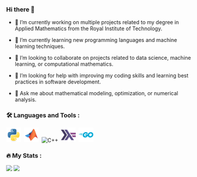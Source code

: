 ### Hi there 👋

- 🔭 I’m currently working on multiple projects related to my degree in Applied Mathematics from the Royal Institute of Technology.

- 🌱 I’m currently learning new programming languages and machine learning techniques.

- 👯 I’m looking to collaborate on projects related to data science, machine learning, or computational mathematics.

- 🤔  I’m looking for help with improving my coding skills and learning best practices in software development.

- 💬 Ask me about mathematical modeling, optimization, or numerical analysis.

### :hammer_and_wrench: Languages and Tools :
<div>
  <img src="https://github.com/devicons/devicon/blob/master/icons/python/python-original.svg" title="Python" alt="Python" width="40" height="40"/>&nbsp;
  <img src="https://github.com/devicons/devicon/blob/master/icons/matlab/matlab-original.svg" title="Matlab" alt="Matlab" width="40" height="40"/>&nbsp;
  <img src="https://github.com/isocpp/logos/blob/master/cpp_logo.svg" title="C++" alt="C++" width="40" height="40"/>&nbsp;
  <img src="https://github.com/devicons/devicon/blob/master/icons/haskell/haskell-original.svg" title="Haskell" alt="Haskell" width="40" height="40"/>&nbsp;
  <img src="https://github.com/devicons/devicon/blob/master/icons/go/go-original-wordmark.svg" title="Go" alt="Go " width="40" height="40"/>&nbsp;
  
</div>

### :fire: My Stats :


<img src="https://github-readme-streak-stats.herokuapp.com/?user=fluntin&theme=dark"/>
<img src="https://github-readme-stats.vercel.app/api/top-langs/?username=fluntin&layout=compact&theme=dark"/>

